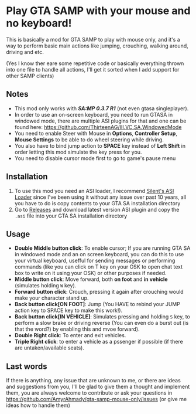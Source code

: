 # Play GTA SAMP with your mouse and no keyboard!
This is basically a mod for GTA SAMP to play with mouse only, and it's a way to perform basic main actions like jumping, crouching, walking around, driving and etc.

(Yes I know ther eare some repetitive code or basically everything thrown into one file to handle all actions, I'll get it sorted when I add support for other SAMP clients)

## Notes

- This mod only works with ***SA:MP 0.3.7 R1*** (not even gtasa singleplayer).
- In order to use an on-screen keyboard, you need to run GTASA in windowed mode, there are multiple ASI plugins for that and one can be found here: 
https://github.com/ThirteenAG/III.VC.SA.WindowedMode
- You need to enable Steer with Mouse in **Options**, **Controller Setup**, **Mouse Settings** to be able to do wheel steering while driving.
- You also have to bind jump action to **SPACE** key instead of **Left Shift** in order letting this mod simulate the key press for you.
- You need to disable cursor mode first to go to game's pause menu

## Installation

1. To use this mod you need an ASI loader, I recommend [Silent's ASI Loader](https://www.gtagarage.com/mods/show.php?id=21709) since I've been using it without any issue over past 10 years, all you have to do is copy contents to your GTA SA installation directory
2. Go to [Releases](https://github.com/AmyrAhmady/gta-samp-mouse-only) and download latest version ASI plugin and copy the `.asi` file into your GTA SA installation directory

## Usage

- **Double Middle button click**: To enable cursor; If you are running GTA SA in windowed mode and an on screen keyboard, you can do this to use your virtual keyboard, usefful for sending messages or performing commands (like you can click on T key on your OSK to open chat text box to write on it using your OSK) or other purposes if needed.
- **Middle button click**: Move forward, both **on foot** and **in vehicle** (simulates holding `W` key).
- **Forward button click**: Crouch, pressing it again after crouching would make your character stand up.
- **Back button click[ON FOOT]**: Jump (You HAVE to rebind your JUMP action key to SPACE key to make this work!).
- **Back button click[IN VEHICLE]**: Simulates pressing and holding `S` key, to perform a slow brake or driving reverse (You can even do a burst out (is that the word?) by enabling this and mvoe forward).
- **Double Right click**: To enter and exit vehicles.
- **Triple Right click**: to enter a vehicle as a pssenger if possible (if there are untaken/available seats).

## Last words
If there is anything, any issue that are unknown to me, or there are ideas and suggestions from you, I'll be glad to give them a thought and implement them, you are always welcome to contribute or ask your questions in https://github.com/AmyrAhmady/gta-samp-mouse-only/issues (or give me ideas how to handle them)